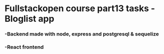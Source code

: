 # Fullstackopen course part13 tasks - Bloglist app

### -Backend made with node, express and postgresql & sequelize

### -React frontend